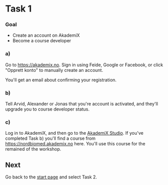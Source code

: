 # Task 1

### Goal
* Create an account on AkademiX
* Become a course developer


### a)
Go to https://akademix.no. Sign in using Feide, Google or Facebook, or click "Opprett konto" to manually create an account.


You'll get an email about confirming your registration.


### b)
Tell Arvid, Alexander or Jonas that you're account is activated, and they'll upgrade you to course developer status.


### c)

Log in to AkademiX, and then go to the [AkademiX Studio](https://akademix.no:18010). If you've completed Task b) you'll find a course from https://nordbiomed.akademix.no here. You'll use this course for the remained of the workshop.

## Next
Go back to the [start page](../README.md#tasks) and select Task 2.
